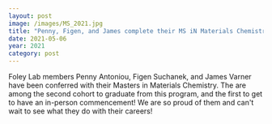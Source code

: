 ```yaml
---
layout: post
image: /images/MS_2021.jpg
title: "Penny, Figen, and James complete their MS iN Materials Chemistry"
date: 2021-05-06
year: 2021
category: post
---
```

Foley Lab members Penny Antoniou, Figen Suchanek, and James Varner have been conferred with their Masters in Materials Chemistry.  The are among the second cohort to graduate from this program, and the first to get to have an in-person commencement!  We are so proud of them and can't wait to see what they do with their careers!

